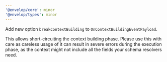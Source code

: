 ```yaml
---
'@envelop/core': minor
'@envelop/types': minor
---
```


Add new option `breakContextBuilding` to `OnContextBuildingEventPayload`.

This allows short-circuiting the context building phase. Please use this with care as careless usage of it can result in severe errors during the execution phase, as the context might not include all the fields your schema resolvers need.
